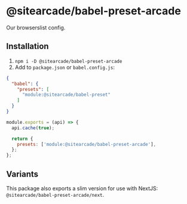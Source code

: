 # @sitearcade/babel-preset-arcade

Our browserslist config.

## Installation

1. `npm i -D @sitearcade/babel-preset-arcade`
2. Add to `package.json` or `babel.config.js`:

```json
{
  "babel": {
    "presets": [
      "module:@sitearcade/babel-preset"
    ]
  }
}
```

```js
module.exports = (api) => {
  api.cache(true);

  return {
    presets: ['module:@sitearcade/babel-preset-arcade'],
  };
};
```

## Variants

This package also exports a slim version for use with NextJS: `@sitearcade/babel-preset-arcade/next`.

